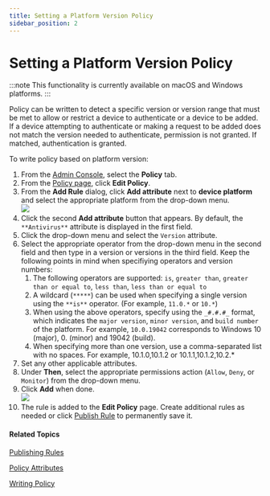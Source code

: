```yaml
---
title: Setting a Platform Version Policy
sidebar_position: 2
---
```


Setting a Platform Version Policy
====================================

:::note
This functionality is currently available on macOS and Windows platforms.
:::

Policy can be written to detect a specific version or version range that must be met to allow or restrict a device to authenticate or a device to be added. If a device attempting to authenticate or making a request to be added does not match the version needed to authenticate, permission is not granted. If matched, authentication is granted.

To write policy based on platform version:

1.  From the [Admin Console](/docs/secure-work/workforce-settings/admin-console/admin-console-login), select the **Policy** tab.
2.  From the [Policy page](/docs/secure-work/workforce-settings/policy/policy-writing/writing-policy#creating-rules), click **Edit Policy**. 
3.  From the **Add Rule** dialog, click **Add attribute** next to **device platform** and select the appropriate platform from the drop-down menu.  
    ![](/images/policy/device_platform_macos.PNG)
4.  Click the second **Add attribute** button that appears. By default, the `**Antivirus**` attribute is displayed in the first field.
5.  Click the drop-down menu and select the `Version` attribute.
6.  Select the appropriate operator from the drop-down menu in the second field and then type in a version or versions in the third field.  Keep the following points in mind when specifiying operators and version numbers:
    1.  The following operators are supported: `is`, `greater than`, `greater than or equal to`, `less than`, `less than or equal to`
    2.  A wildcard (`*****`) can be used when specifying a single version using the `**is**` operator. (For example, `11.0.*` or `10.*`)
    3.  When using the above operators, specify using the `_#.#.#_` format, which indicates the `major version`, `minor version`, and `build number` of the platform. For example, `10.0.19042` corresponds to Windows 10 (major), 0. (minor) and 19042 (build).
    4.  When specifying more than one version, use a comma-separated list with no spaces. For example, 10.1.0,10.1.2 or 10.1.1,10.1.2,10.2.\*
7.  Set any other applicable attributes.
8.  Under **Then**, select the appropriate permissions action (`Allow`, `Deny`, or `Monitor`) from the drop-down menu.
9.  Click **Add** when done.  
    ![](/images/policy/platform_version_greater_equal_to_macos.PNG)
10.  The rule is added to the **Edit Policy** page. Create additional rules as needed or click [Publish Rule](/docs/secure-work/workforce-settings/policy/policy-publish-rules/publishing-rules) to permanently save it.

#### Related Topics


[Publishing Rules](/docs/secure-work/workforce-settings/policy/policy-publish-rules/publishing-rules)

[Policy Attributes](/docs/secure-work/workforce-settings/policy/policy-writing/policy-attributes)

[Writing Policy](/docs/secure-work/workforce-settings/policy/policy-writing/writing-policy)